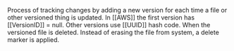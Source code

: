 Process of tracking changes by adding a new version for each time a file or other versioned thing is updated.
In [[AWS]] the first version has [[VersionID]] = null. Other versions use [[UUID]] hash code.
When the versioned file is deleted. Instead of erasing the file from system, a delete marker is applied.